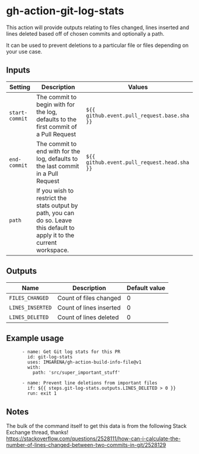 # gh-action-git-log-stats

This action will provide outputs relating to files changed, lines inserted and lines deleted based off of chosen commits and optionally a path.

It can be used to prevent deletions to a particular file or files depending on your use case.

## Inputs

| Setting        | Description                                                                                                               | Values                                      |
| -------------- | ------------------------------------------------------------------------------------------------------------------------- | ------------------------------------------- |
| `start-commit` | The commit to begin with for the log, defaults to the first commit of a Pull Request                                      | `${{ github.event.pull_request.base.sha }}` |
| `end-commit`   | The commit to end with for the log, defaults to the last commit in a Pull Request                                         | `${{ github.event.pull_request.head.sha }}` |
| `path`         | If you wish to restrict the stats output by path, you can do so. Leave this default to apply it to the current workspace. |                                             |

## Outputs

| Name             | Description             | Default value |
| ---------------- | ----------------------- | ------------- |
| `FILES_CHANGED`  | Count of files changed  | 0             |
| `LINES_INSERTED` | Count of lines inserted | 0             |
| `LINES_DELETED`  | Count of lines deleted  | 0             |

## Example usage

```
      - name: Get Git log stats for this PR
        id: git-log-stats
        uses: IMGARENA/gh-action-build-info-file@v1
        with:
          path: 'src/super_important_stuff'

      - name: Prevent line deletions from important files
        if: ${{ steps.git-log-stats.outputs.LINES_DELETED > 0 }}
        run: exit 1
```

## Notes

The bulk of the command itself to get this data is from the following Stack Exchange thread, thanks!
https://stackoverflow.com/questions/2528111/how-can-i-calculate-the-number-of-lines-changed-between-two-commits-in-git/2528129

